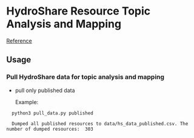 # HydroShare Resource Topic Analysis and Mapping

[Reference](https://monkeylearn.com/topic-analysis/)

## Usage

### Pull HydroShare data for topic analysis and mapping

- pull only published data

  Example:

```
  python3 pull_data.py published
```

```
  Dumped all published resources to data/hs_data_published.csv. The number of dumped resources:  303
```


